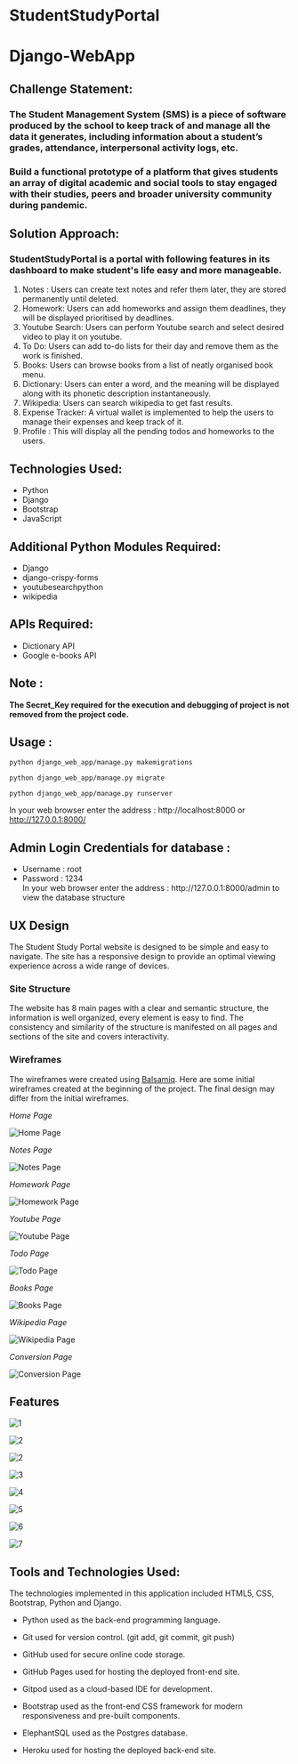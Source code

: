 # StudentStudyPortal
# Django-WebApp      

<h2>Challenge Statement:</h2>
    <h3>The Student Management System (SMS) is a piece of software produced by the school to keep track of and manage all the data it generates, including information about a student’s grades, attendance, interpersonal activity logs, etc.</h3>
    <h3>Build a functional prototype of a platform that gives students an array of digital academic and social tools to stay engaged with their studies, peers and broader university community during pandemic.</h3>

    

<h2>Solution Approach:</h2>
    <h3> StudentStudyPortal is a portal with following features in its dashboard to make student's life easy and more manageable.</h3> 
    <ol>
        <li>Notes : Users can create text notes and refer them later, they are stored permanently until deleted.</li>
        <li>Homework: Users can add homeworks and assign them deadlines, they will be displayed prioritised by deadlines.</li>
        <li>Youtube Search: Users can perform Youtube search and select desired video to play it on youtube.</li>
        <li>To Do: Users can add to-do lists for their day and remove them as the work is finished.</li>
        <li>Books: Users can browse books from a list of neatly organised book menu.</li>
        <li>Dictionary: Users can enter a word, and the meaning will be displayed along with its phonetic description instantaneously.</li>
        <li>Wikipedia: Users can search wikipedia to get fast results.</li>
        <li>Expense Tracker: A virtual wallet is implemented to help the users to manage their expenses and keep track of it.</li>
        <li>Profile : This will display all the pending todos and homeworks to the users.</li>
    </ol>
    
<h2>Technologies Used:</h2>
<ul>
    <li>Python</li>
    <li>Django</li>
    <li>Bootstrap</li>
    <li>JavaScript</li>
</ul>
    
<h2>Additional Python Modules Required:</h2>
<ul>
    <li>Django</li>
    <li>django-crispy-forms</li>
    <li>youtubesearchpython</li>
    <li>wikipedia</li>
</ul>

<h2>APIs Required:</h2>
<ul>
    <li>Dictionary API </li>
    <li>Google e-books API</li>
</ul>
  
<h2>Note :</h2>

<b>The Secret_Key required for the execution and debugging of project is not removed from the project code.</b>
  
<h2>Usage :</h2>

    python django_web_app/manage.py makemigrations

    python django_web_app/manage.py migrate

    python django_web_app/manage.py runserver
    
   In your web browser enter the address : http://localhost:8000 or http://127.0.0.1:8000/
   
<h2>Admin Login Credentials for database :</h2>
<ul>
  <li>Username : root</li>
  <li>Password : 1234</li>
 In your web browser enter the address : http://127.0.0.1:8000/admin to view the database structure 
</ul>

## UX Design
The Student Study Portal website is designed to be simple and easy to navigate. The site has a responsive design to provide an optimal viewing experience across a wide range of devices.

### Site Structure
The website has 8 main pages with a clear and semantic structure, the information is well organized, every element is easy to find. The consistency and similarity of the structure is manifested on all pages and sections of the site and covers interactivity.

### Wireframes
The wireframes were created using [Balsamiq](https://balsamiq.com/). Here are some initial wireframes created at the beginning of the project. The final design may differ from the initial wireframes.

*Home Page*

![Home Page](docs/images/wireframes/student1.png)


*Notes Page*

![Notes Page](docs/images/wireframes/notes.png)

*Homework Page*

![Homework Page](docs/images/wireframes/homework.png)

*Youtube Page*

![Youtube Page](docs/images/wireframes/youtube.png)

*Todo Page*

![Todo Page](docs/images/wireframes/todo.png)

*Books Page*

![Books Page](docs/images/wireframes/books.png)

*Wikipedia Page*

![Wikipedia Page](docs/images/wireframes/wikipedia.png)

*Conversion Page*

![Conversion Page](docs/images/wireframes/conversion.png)

<h2>Features</h2>

![1](docs/images/wireframes/11.png)

![2](docs/images/wireframes/12.png)

![2](docs/images/wireframes/13.png)


![3](docs/images/wireframes/14.png)

![4](docs/images/wireframes/15.png)


![5](docs/images/wireframes/16.png)

![6](docs/images/wireframes/17.png)

![7](docs/images/wireframes/18.png)


## Tools and Technologies Used:

The technologies implemented in this application included HTML5, CSS, Bootstrap, Python and Django.

- Python used as the back-end programming language.
* Git used for version control. (git add, git commit, git push)
+ GitHub used for secure online code storage.
- GitHub Pages used for hosting the deployed front-end site.
* Gitpod used as a cloud-based IDE for development.
+ Bootstrap used as the front-end CSS framework for modern responsiveness and pre-built components.
- ElephantSQL used as the Postgres database.
* Heroku used for hosting the deployed back-end site.

